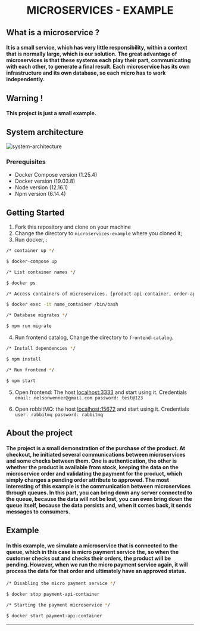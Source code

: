 <h1 align="center">
    MICROSERVICES - EXAMPLE
</h1>

## What is a microservice ?
#### It is a small service, which has very little responsibility, within a context that is normally large, which is our solution. The great advantage of microservices is that these systems each play their part, communicating with each other, to generate a final result. Each microservice has its own infrastructure and its own database, so each micro has to work independently.

## Warning !
#### This project is just a small example.

## System architecture

![system-architecture](https://user-images.githubusercontent.com/40550247/80425353-da3d5000-88b9-11ea-81eb-9dfb1722aae6.png)

### Prerequisites
* Docker Compose version (1.25.4)
* Docker version (19.03.8)
* Node version (12.16.1)
* Npm version (6.14.4)

## Getting Started
1. Fork this repository and clone on your machine
2. Change the directory to `microservices-example` where you cloned it;
3. Run docker, :

```bash
/* container up */

$ docker-compose up

/* List container names */

$ docker ps

/* Access containers of microservices. [product-api-container, order-api-container, auth-api-container] */

$ docker exec -it name_container /bin/bash

/* Database migrates */

$ npm run migrate
```
4. Run frontend catalog, Change the directory to `frontend-catalog`.

```bash
/* Install dependencies */

$ npm install

/* Run frontend */

$ npm start
```

5. Open frontend: The host [localhost:3333](http://localhost:3333) and start using it. Credentials `email: nelsonwenner@gmail.com password: test@123`

6. Open robbitMQ: the host [localhost:15672](http://localhost:15672) and start using it. Credentials `user: rabbitmq password: rabbitmq`

## About the project
#### The project is a small demonstration of the purchase of the product. At checkout, he initiated several communications between microservices and some checks between them. One is authentication, the other is whether the product is available from stock, keeping the data on the microservice order and validating the payment for the product, which simply changes a pending order attribute to approved. The most interesting of this example is the communication between microservices through queues. In this part, you can bring down any server connected to the queue, because the data will not be lost, you can even bring down the queue itself, because the data persists and, when it comes back, it sends messages to consumers.

## Example
#### In this example, we simulate a microservice that is connected to the queue, which in this case is micro payment service the, so when the customer checks out and checks their orders, the product will be pending. However, when we run the micro payment service again, it will process the data for that order and ultimately have an approved status.

```bash
/* Disabling the micro payment service */

$ docker stop payment-api-container

/* Starting the payment microservice */

$ docker start payment-api-container
```
---

